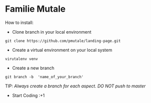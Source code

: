 # Familie Mutale

How to install:
* Clone branch in your local environment
```
git clone https://github.com/pmutale/landing-page.git
```
* Create a virtual environment on your local system
```
virutalenv venv
```
* Create a new branch
```
git branch -b  'name_of_your_branch'
```
TIP: *Always create a branch for each aspect. DO NOT push to master*
* Start Coding :+1
